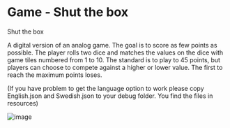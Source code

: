 # Game - Shut the box 

Shut the box

A digital version of an analog game. The goal is to score as few points as possible. 
The player rolls two dice and matches the values on the dice with game tiles numbered from 1 to 10. 
The standard is to play to 45 points, but players can choose to compete against a higher or lower value. The first to reach the maximum points loses.

(If you have problem to get the language option to work please copy English.json and Swedish.json to your debug folder. You find the files in resources)

![image](https://github.com/systemvetenskap/systemutvecklingsprojekt-ht23-sup_g4/assets/117045810/99eca23c-12e8-47fc-ba70-f7c6607abfe0)



